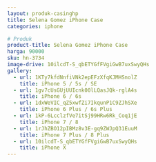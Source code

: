 ```yaml
---
layout: produk-casinghp
title: Selena Gomez iPhone Case
categories: iphone

# Produk
product-title: Selena Gomez iPhone Case
harga: 90000
sku: hn-3734
image-drive: 10ilcdT-S_qbETYGfFVgiGwB7uxSwyQHs
gallery:
  - url: 1KTy7kfdNnfiVNk2epEFzXfqKJMHSnolZ
    title: iPhone 5 / 5s / SE
  - url: 1gv7cUsGUjUUIcnk00lLQasJQk-rglA4s
    title: iPhone 6 / 6s
  - url: 1dxWeVIC_qZ5xwfZi7IkqunP1C9ZJhSXe
    title: iPhone 6 Plus / 6s Plus
  - url: 1kP-6LcclzfVe7itSj99HRw6Rk_Coq1jE
    title: iPhone 7 / 8
  - url: 1rJhZBO12pIBMz8v3E-gq9ZWJpQ31EuuM
    title: iPhone 7 Plus / 8 Plus
  - url: 10ilcdT-S_qbETYGfFVgiGwB7uxSwyQHs
    title: iPhone X
---
```

